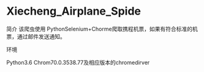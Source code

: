 # Xiecheng_Airplane_Spide

简介
该爬虫使用 PythonSelenium+Chorme爬取携程机票，如果有符合标准的机票，通过邮件发送通知。

环境

Python3.6 Chrom70.0.3538.77及相应版本的chromedirver

